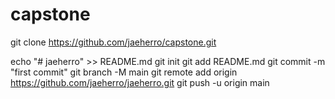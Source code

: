 # capstone

git clone https://github.com/jaeherro/capstone.git

echo "# jaeherro" >> README.md
git init
git add README.md
git commit -m "first commit"
git branch -M main
git remote add origin https://github.com/jaeherro/jaeherro.git
git push -u origin main

